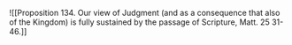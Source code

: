 ![[Proposition 134. Our view of Judgment (and as a consequence that also of the Kingdom) is fully sustained by the passage of Scripture, Matt. 25 31-46.]]
